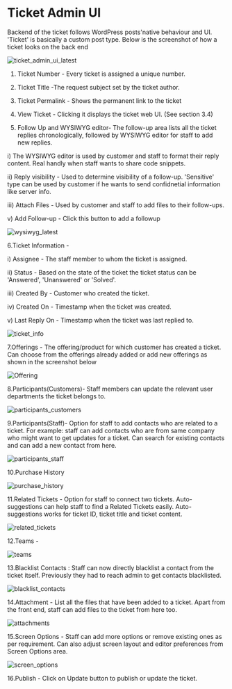 # Ticket Admin UI

Backend of the ticket follows WordPress posts'native behaviour and UI. 'Ticket' is basically a custom post type.
Below is the screenshot of how a ticket looks on the back end

![ticket_admin_ui_latest](https://cloud.githubusercontent.com/assets/8191145/7632633/a5a1813a-fa6c-11e4-9a6a-debce41883bc.png)


1. Ticket Number - Every ticket is assigned a unique number.

2. Ticket Title -The request subject set by the ticket author.

3. Ticket Permalink - Shows the permanent link to the ticket

4. View Ticket - Clicking it displays the ticket web UI. (See section 3.4)

5. Follow Up and WYSIWYG editor- The follow-up area lists all the ticket replies chronologically, followed by WYSIWYG editor for staff to add new replies.

i) The WYSIWYG editor is used by customer and staff to format their reply content. Real handly when staff wants to share code snippets.

ii) Reply visibility - Used to determine visibility of a follow-up. 'Sensitive' type can be used by customer if he wants to send confidnetial information like server info.

iii)  Attach Files - Used by customer and staff to add files to their follow-ups.

v) Add Follow-up  - Click this button to add a followup

![wysiwyg_latest](https://cloud.githubusercontent.com/assets/8191145/7634054/f8f21422-fa75-11e4-81a7-be574c83f1c0.png)

6.Ticket Information -


i)  Assignee - The staff member to whom the ticket is assigned.

ii)  Status -  Based on the state of the ticket the ticket status can be 'Answered', 'Unanswered' or 'Solved'.

iii) Created By - Customer who created the ticket.

iv)  Created On - Timestamp when the ticket was created.

v)  Last Reply On - Timestamp when the ticket was last replied to.

![ticket_info](https://cloud.githubusercontent.com/assets/8191145/7634665/16e48272-fa7a-11e4-9c24-901c8bb462ae.png)

7.Offerings - The offering/product for which customer has created a ticket. Can choose from the offerings already added or add new offerings as shown in the screenshot below

![Offering](http://git.rtcamp.com/uploads/rtbiz/rtbiz-helpdesk/360f222042/Offering.png)

8.Participants(Customers)- Staff members can update the relevant user departments the ticket belongs to.

![participants_customers](https://cloud.githubusercontent.com/assets/8191145/7634759/a61f4ba2-fa7a-11e4-9719-c0611940a660.png)


9.Participants(Staff)-  Option for staff to add contacts who are related to a ticket. For example: staff can add contacts who are from same company who might want to get updates for a ticket. Can search for existing contacts and can add a new contact from here.

![participants_staff](https://cloud.githubusercontent.com/assets/8191145/7634761/a622485c-fa7a-11e4-869a-3045d4a013e7.png)


10.Purchase History

![purchase_history](https://cloud.githubusercontent.com/assets/8191145/7634757/a61877d2-fa7a-11e4-862a-72987af64d16.png)

11.Related Tickets - Option for staff to connect two tickets. Auto-suggestions can help staff to find a Related Tickets easily. Auto-suggestions works for ticket ID, ticket title and ticket content.

![related_tickets](https://cloud.githubusercontent.com/assets/8191145/7634919/8bf2494a-fa7b-11e4-9a7b-89b16823b07e.png)

12.Teams -

![teams](https://cloud.githubusercontent.com/assets/8191145/7634758/a61bab32-fa7a-11e4-8356-7200e51d1332.png)

13.Blacklist Contacts : Staff can now directly blacklist a contact from the ticket itself. Previously they had to reach admin to get contacts blacklisted.

![blacklist_contacts](https://cloud.githubusercontent.com/assets/8191145/7634762/a68ed4c2-fa7a-11e4-8993-65e85920060b.png)


14.Attachment - List all the files that have been added to a ticket. Apart from the front end, staff can add files to the ticket from here too.


![attachments](https://cloud.githubusercontent.com/assets/8191145/7634760/a61fbd58-fa7a-11e4-9c5b-8a26b348399e.png)

15.Screen Options - Staff can add more options or remove existing ones as per requirement. Can also adjust screen layout and editor preferences from Screen Options area.


![screen_options](https://cloud.githubusercontent.com/assets/8191145/7635062/646da774-fa7c-11e4-8f4e-8aaf72deae1b.png)

16.Publish - Click on Update button to publish or update the ticket.

